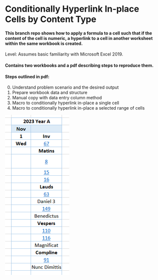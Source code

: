 # Conditionally Hyperlink In-place Cells by Content Type

#### This branch repo shows how to apply a formula to a cell such that if the content of the cell is numeric, a hyperlink to a cell in another worksheet within the same workbook is created.

Level: Assumes basic familiarity with Microsoft Excel 2019. 

#### Contains two workbooks and a pdf describing steps to reproduce them.

#### Steps outlined in pdf:
0. Understand problem scenario and the desired output
1. Prepare workbook data and structure
2. Manual copy with data entry column method
3. Macro to conditionally hyperlink in-place a single cell
4. Macro to conditionally hyperlink in-place a selected range of cells

![breviary_snapshot](https://github.com/joyous-work/Breviary/blob/conditional-hyperlink-inplace/Breviary.png)
